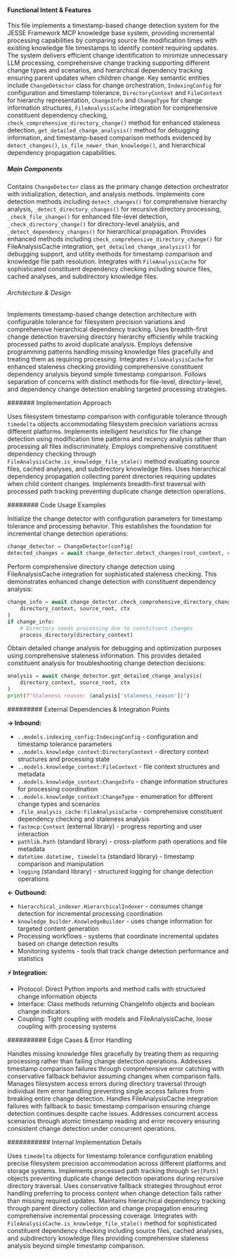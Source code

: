 <!-- CACHE_METADATA_START -->
<!-- Source File: {PROJECT_ROOT}/jesse-framework-mcp/jesse_framework_mcp/knowledge_bases/indexing/change_detector.py -->
<!-- Cached On: 2025-07-04T00:49:23.126018 -->
<!-- Source Modified: 2025-07-03T17:21:13.448586 -->
<!-- Cache Version: 1.0 -->
<!-- CACHE_METADATA_END -->

#### Functional Intent & Features

This file implements a timestamp-based change detection system for the JESSE Framework MCP knowledge base system, providing incremental processing capabilities by comparing source file modification times with existing knowledge file timestamps to identify content requiring updates. The system delivers efficient change identification to minimize unnecessary LLM processing, comprehensive change tracking supporting different change types and scenarios, and hierarchical dependency tracking ensuring parent updates when children change. Key semantic entities include `ChangeDetector` class for change orchestration, `IndexingConfig` for configuration and timestamp tolerance, `DirectoryContext` and `FileContext` for hierarchy representation, `ChangeInfo` and `ChangeType` for change information structures, `FileAnalysisCache` integration for comprehensive constituent dependency checking, `check_comprehensive_directory_change()` method for enhanced staleness detection, `get_detailed_change_analysis()` method for debugging information, and timestamp-based comparison methods evidenced by `detect_changes()`, `is_file_newer_than_knowledge()`, and hierarchical dependency propagation capabilities.

##### Main Components

Contains `ChangeDetector` class as the primary change detection orchestrator with initialization, detection, and analysis methods. Implements core detection methods including `detect_changes()` for comprehensive hierarchy analysis, `_detect_directory_changes()` for recursive directory processing, `_check_file_change()` for enhanced file-level detection, `_check_directory_change()` for directory-level analysis, and `_detect_dependency_changes()` for hierarchical propagation. Provides enhanced methods including `check_comprehensive_directory_change()` for FileAnalysisCache integration, `get_detailed_change_analysis()` for debugging support, and utility methods for timestamp comparison and knowledge file path resolution. Integrates with `FileAnalysisCache` for sophisticated constituent dependency checking including source files, cached analyses, and subdirectory knowledge files.

###### Architecture & Design

Implements timestamp-based change detection architecture with configurable tolerance for filesystem precision variations and comprehensive hierarchical dependency tracking. Uses breadth-first change detection traversing directory hierarchy efficiently while tracking processed paths to avoid duplicate analysis. Employs defensive programming patterns handling missing knowledge files gracefully and treating them as requiring processing. Integrates `FileAnalysisCache` for enhanced staleness checking providing comprehensive constituent dependency analysis beyond simple timestamp comparison. Follows separation of concerns with distinct methods for file-level, directory-level, and dependency change detection enabling targeted processing strategies.

####### Implementation Approach

Uses filesystem timestamp comparison with configurable tolerance through `timedelta` objects accommodating filesystem precision variations across different platforms. Implements intelligent heuristics for file change detection using modification time patterns and recency analysis rather than processing all files indiscriminately. Employs comprehensive constituent dependency checking through `FileAnalysisCache.is_knowledge_file_stale()` method evaluating source files, cached analyses, and subdirectory knowledge files. Uses hierarchical dependency propagation collecting parent directories requiring updates when child content changes. Implements breadth-first traversal with processed path tracking preventing duplicate change detection operations.

######## Code Usage Examples

Initialize the change detector with configuration parameters for timestamp tolerance and processing behavior. This establishes the foundation for incremental change detection operations:

```python
change_detector = ChangeDetector(config)
detected_changes = await change_detector.detect_changes(root_context, ctx)
```

Perform comprehensive directory change detection using FileAnalysisCache integration for sophisticated staleness checking. This demonstrates enhanced change detection with constituent dependency analysis:

```python
change_info = await change_detector.check_comprehensive_directory_change(
    directory_context, source_root, ctx
)
if change_info:
    # Directory needs processing due to constituent changes
    process_directory(directory_context)
```

Obtain detailed change analysis for debugging and optimization purposes using comprehensive staleness information. This provides detailed constituent analysis for troubleshooting change detection decisions:

```python
analysis = await change_detector.get_detailed_change_analysis(
    directory_context, source_root, ctx
)
print(f"Staleness reason: {analysis['staleness_reason']}")
```

######### External Dependencies & Integration Points

**→ Inbound:**

- `..models.indexing_config:IndexingConfig` - configuration and timestamp tolerance parameters
- `..models.knowledge_context:DirectoryContext` - directory context structures and processing state
- `..models.knowledge_context:FileContext` - file context structures and metadata
- `..models.knowledge_context:ChangeInfo` - change information structures for processing coordination
- `..models.knowledge_context:ChangeType` - enumeration for different change types and scenarios
- `.file_analysis_cache:FileAnalysisCache` - comprehensive constituent dependency checking and staleness analysis
- `fastmcp:Context` (external library) - progress reporting and user interaction
- `pathlib.Path` (standard library) - cross-platform path operations and file metadata
- `datetime.datetime, timedelta` (standard library) - timestamp comparison and manipulation
- `logging` (standard library) - structured logging for change detection operations

**← Outbound:**

- `hierarchical_indexer.HierarchicalIndexer` - consumes change detection for incremental processing coordination
- `knowledge_builder.KnowledgeBuilder` - uses change information for targeted content generation
- Processing workflows - systems that coordinate incremental updates based on change detection results
- Monitoring systems - tools that track change detection performance and statistics

**⚡ Integration:**

- Protocol: Direct Python imports and method calls with structured change information objects
- Interface: Class methods returning ChangeInfo objects and boolean change indicators
- Coupling: Tight coupling with models and FileAnalysisCache, loose coupling with processing systems

########## Edge Cases & Error Handling

Handles missing knowledge files gracefully by treating them as requiring processing rather than failing change detection operations. Addresses timestamp comparison failures through comprehensive error catching with conservative fallback behavior assuming changes when comparison fails. Manages filesystem access errors during directory traversal through individual item error handling preventing single access failures from breaking entire change detection. Handles FileAnalysisCache integration failures with fallback to basic timestamp comparison ensuring change detection continues despite cache issues. Addresses concurrent access scenarios through atomic timestamp reading and error recovery ensuring consistent change detection under concurrent operations.

########### Internal Implementation Details

Uses `timedelta` objects for timestamp tolerance configuration enabling precise filesystem precision accommodation across different platforms and storage systems. Implements processed path tracking through `Set[Path]` objects preventing duplicate change detection operations during recursive directory traversal. Uses conservative fallback strategies throughout error handling preferring to process content when change detection fails rather than missing required updates. Maintains hierarchical dependency tracking through parent directory collection and change propagation ensuring comprehensive incremental processing coverage. Integrates with `FileAnalysisCache.is_knowledge_file_stale()` method for sophisticated constituent dependency checking including source files, cached analyses, and subdirectory knowledge files providing comprehensive staleness analysis beyond simple timestamp comparison.
